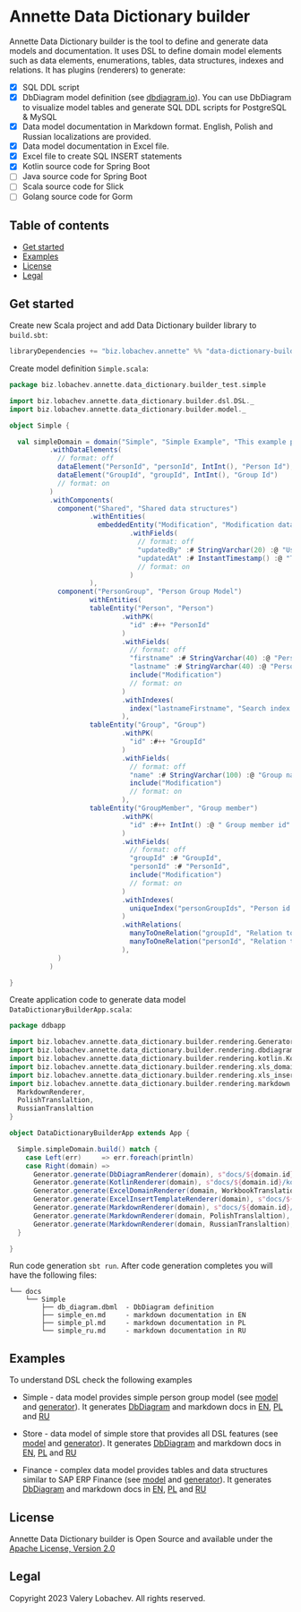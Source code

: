 # Annette Data Dictionary builder

Annette Data Dictionary builder is the tool to define and generate data models and documentation. It uses DSL to define domain model elements 
such as data elements, enumerations, tables, data structures, indexes and relations. It has plugins (renderers) to generate:

* [x] SQL DDL script 
* [x] DbDiagram model definition (see [dbdiagram.io](https://dbdiagram.io/)). You can use DbDiagram to 
visualize model tables and generate SQL DDL scripts for PostgreSQL & MySQL 
* [x] Data model documentation in Markdown format. English, Polish and Russian localizations are provided. 
* [x] Data model documentation in Excel file. 
* [x] Excel file to create SQL INSERT statements
* [x] Kotlin source code for Spring Boot
* [ ] Java source code for Spring Boot
* [ ] Scala source code for Slick
* [ ] Golang source code for Gorm

## Table of contents

* [Get started](#get-started)
* [Examples](#examples)
* [License](#license)
* [Legal](#legal)

## Get started

Create new Scala project and add Data Dictionary builder library to `build.sbt`:

```sbt
libraryDependencies += "biz.lobachev.annette" %% "data-dictionary-builder" % "0.4.0"
```

Create model definition `Simple.scala`:

```scala
package biz.lobachev.annette.data_dictionary.builder_test.simple

import biz.lobachev.annette.data_dictionary.builder.dsl.DSL._
import biz.lobachev.annette.data_dictionary.builder.model._

object Simple {

  val simpleDomain = domain("Simple", "Simple Example", "This example provides simple person group data model")
          .withDataElements(
            // format: off
            dataElement("PersonId", "personId", IntInt(), "Person Id"),
            dataElement("GroupId", "groupId", IntInt(), "Group Id")
            // format: on
          )
          .withComponents(
            component("Shared", "Shared data structures")
                    .withEntities(
                      embeddedEntity("Modification", "Modification data structure")
                              .withFields(
                                // format: off
                                "updatedBy" :# StringVarchar(20) :@ "User updated record",
                                "updatedAt" :# InstantTimestamp() :@ "Timestamp of record update"
                                // format: on
                              )
                    ),
            component("PersonGroup", "Person Group Model")
                    withEntities(
                    tableEntity("Person", "Person")
                            .withPK(
                              "id" :#++ "PersonId"
                            )
                            .withFields(
                              // format: off
                              "firstname" :# StringVarchar(40) :@ "Person first name",
                              "lastname" :# StringVarchar(40) :@ "Person last name",
                              include("Modification")
                              // format: on
                            )
                            .withIndexes(
                              index("lastnameFirstname", "Search index by lastname and firstname", "lastname", "firstname")
                            ),
                    tableEntity("Group", "Group")
                            .withPK(
                              "id" :#++ "GroupId"
                            )
                            .withFields(
                              // format: off
                              "name" :# StringVarchar(100) :@ "Group name",
                              include("Modification")
                              // format: on
                            ),
                    tableEntity("GroupMember", "Group member")
                            .withPK(
                              "id" :#++ IntInt() :@ " Group member id"
                            )
                            .withFields(
                              // format: off
                              "groupId" :# "GroupId",
                              "personId" :# "PersonId",
                              include("Modification")
                              // format: on
                            )
                            .withIndexes(
                              uniqueIndex("personGroupIds", "Person id in each group must be unique", "groupId", "personId")
                            )
                            .withRelations(
                              manyToOneRelation("groupId", "Relation to groups", "Group", "groupId" -> "id"),
                              manyToOneRelation("personId", "Relation to persons", "Person", "personId" -> "id")
                            ),
            )
          )

}
```

Create application code to generate data model `DataDictionaryBuilderApp.scala`:

```scala
package ddbapp

import biz.lobachev.annette.data_dictionary.builder.rendering.Generator
import biz.lobachev.annette.data_dictionary.builder.rendering.dbdiagram.DbDiagramRenderer
import biz.lobachev.annette.data_dictionary.builder.rendering.kotlin.KotlinRenderer
import biz.lobachev.annette.data_dictionary.builder.rendering.xls_domain.{ExcelDomainRenderer, WorkbookTranslation}
import biz.lobachev.annette.data_dictionary.builder.rendering.xls_insert.ExcelInsertTemplateRenderer
import biz.lobachev.annette.data_dictionary.builder.rendering.markdown.{
  MarkdownRenderer,
  PolishTranslaltion,
  RussianTranslaltion
}

object DataDictionaryBuilderApp extends App {

  Simple.simpleDomain.build() match {
    case Left(err)     => err.foreach(println)
    case Right(domain) =>
      Generator.generate(DbDiagramRenderer(domain), s"docs/${domain.id}/")
      Generator.generate(KotlinRenderer(domain), s"docs/${domain.id}/kotlin/")
      Generator.generate(ExcelDomainRenderer(domain, WorkbookTranslation.ru), s"docs/${domain.id}")
      Generator.generate(ExcelInsertTemplateRenderer(domain), s"docs/${domain.id}/template/")
      Generator.generate(MarkdownRenderer(domain), s"docs/${domain.id}/")
      Generator.generate(MarkdownRenderer(domain, PolishTranslaltion), s"docs/${domain.id}/")
      Generator.generate(MarkdownRenderer(domain, RussianTranslaltion), s"docs/${domain.id}/")
  }

}
```

Run code generation `sbt run`. After code generation completes you will have the following files:

```
└── docs
    └── Simple
        ├── db_diagram.dbml  - DbDiagram definition
        ├── simple_en.md     - markdown documentation in EN
        ├── simple_pl.md     - markdown documentation in PL
        └── simple_ru.md     - markdown documentation in RU
```

## Examples

To understand DSL check the following examples

* Simple - data model provides simple person group model 
  (see [model](src/test/scala/biz/lobachev/annette/data_dictionary/builder_test/simple/Simple.scala) and 
  [generator](src/test/scala/biz/lobachev/annette/data_dictionary/builder_test/SimpleSpec.scala)). It generates [DbDiagram](docs/Simple/db_diagram.dbml)
  and markdown docs in [EN](docs/Simple/simple_en.md), [PL](docs/Simple/simple_pl.md) and [RU](docs/Simple/simple_ru.md)

* Store - data model of simple store that provides all DSL features
  (see [model](src/test/scala/biz/lobachev/annette/data_dictionary/builder_test/store/Store.scala) and
  [generator](src/test/scala/biz/lobachev/annette/data_dictionary/builder_test/StoreSpec.scala)). It generates [DbDiagram](docs/Store/db_diagram.dbml)
  and markdown docs in [EN](docs/Store/store_en.md), [PL](docs/Store/store_pl.md) and [RU](docs/Store/store_ru.md)

* Finance - complex data model provides tables and data structures similar to SAP ERP Finance
  (see [model](src/test/scala/biz/lobachev/annette/data_dictionary/builder_test/finance/Finance.scala) and
  [generator](src/test/scala/biz/lobachev/annette/data_dictionary/builder_test/FinanceSpec.scala)). It generates [DbDiagram](docs/Finance/db_diagram.dbml)
  and markdown docs in [EN](docs/Finance/finance_en.md), [PL](docs/Finance/finance_pl.md) and [RU](docs/Finance/finance_ru.md)


## License

Annette Data Dictionary builder is Open Source and available under the [Apache License, Version 2.0](https://www.apache.org/licenses/LICENSE-2.0)

## Legal

Copyright 2023 Valery Lobachev. All rights reserved.
